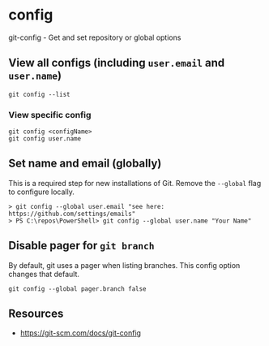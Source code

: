 # config

git-config - Get and set repository or global options

## View all configs (including `user.email` and `user.name`)
```
git config --list
```

### View specific config
```
git config <configName>
git config user.name
```

## Set name and email (globally)
This is a required step for new installations of Git. Remove the `--global` flag to configure locally.

```
> git config --global user.email "see here: https://github.com/settings/emails"
> PS C:\repos\PowerShell> git config --global user.name "Your Name"
```

## Disable pager for `git branch`
By default, git uses a pager when listing branches. This config option changes that default.

```
git config --global pager.branch false
```

## Resources
- https://git-scm.com/docs/git-config
